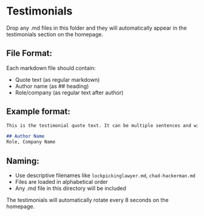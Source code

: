# Testimonials

Drop any .md files in this folder and they will automatically appear in the testimonials section on the homepage.

## File Format:
Each markdown file should contain:
- Quote text (as regular markdown)
- Author name (as ## heading)
- Role/company (as regular text after author)

## Example format:
```markdown
This is the testimonial quote text. It can be multiple sentences and will be displayed with quote styling.

## Author Name
Role, Company Name
```

## Naming:
- Use descriptive filenames like `lockpickinglawyer.md`, `chad-hackerman.md`
- Files are loaded in alphabetical order
- Any .md file in this directory will be included

The testimonials will automatically rotate every 8 seconds on the homepage.
